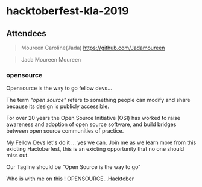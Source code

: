 # hacktoberfest-kla-2019

## Attendees
>Moureen Caroline(Jada) 
https://github.com/Jadamoureen

>Jada Moureen 
>Moureen



### opensource 

Opensource is the way to go fellow devs...

The term *_"open source"_* refers to something people can modify and share because its design is publicly accessible.

For over 20 years the Open Source Initiative (OSI) has worked to raise awareness and adoption of open source software, and build bridges between open source communities of practice.

My Fellow Devs let's do it ... yes we can. 
Join me as we learn more from this exicting Hactoberfest, this is an exicting opportunity that no one should miss out.

 Our Tagline should be "Open Source is the way to go"
 
Who is with me on this ! OPENSOURCE...Hacktober




